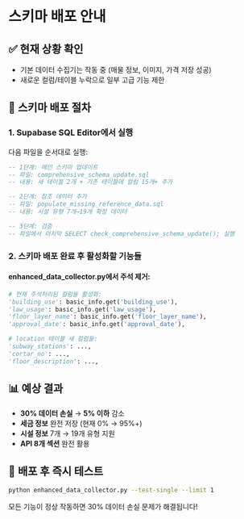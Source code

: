 # 스키마 배포 안내

## ✅ 현재 상황 확인
- 기본 데이터 수집기는 작동 중 (매물 정보, 이미지, 가격 저장 성공)
- 새로운 컬럼/테이블 누락으로 일부 고급 기능 제한

## 🚀 스키마 배포 절차

### 1. Supabase SQL Editor에서 실행
다음 파일을 순서대로 실행:

```sql
-- 1단계: 메인 스키마 업데이트
-- 파일: comprehensive_schema_update.sql
-- 내용: 새 테이블 2개 + 기존 테이블에 컬럼 15개+ 추가

-- 2단계: 참조 데이터 추가  
-- 파일: populate_missing_reference_data.sql
-- 내용: 시설 유형 7개→19개 확장 데이터

-- 3단계: 검증
-- 파일에서 마지막 SELECT check_comprehensive_schema_update(); 실행
```

### 2. 스키마 배포 완료 후 활성화할 기능들

#### enhanced_data_collector.py에서 주석 제거:
```python
# 현재 주석처리된 컬럼들 활성화:
'building_use': basic_info.get('building_use'),
'law_usage': basic_info.get('law_usage'),  
'floor_layer_name': basic_info.get('floor_layer_name'),
'approval_date': basic_info.get('approval_date'),

# location 테이블 새 컬럼들:
'subway_stations': ...,
'cortar_no': ...,
'floor_description': ...,
```

## 📊 예상 결과
- **30% 데이터 손실** → **5% 이하** 감소
- **세금 정보** 완전 저장 (현재 0% → 95%+)
- **시설 정보** 7개 → 19개 유형 지원
- **API 8개 섹션** 완전 활용

## 🔧 배포 후 즉시 테스트
```bash
python enhanced_data_collector.py --test-single --limit 1
```

모든 기능이 정상 작동하면 30% 데이터 손실 문제가 해결됩니다!